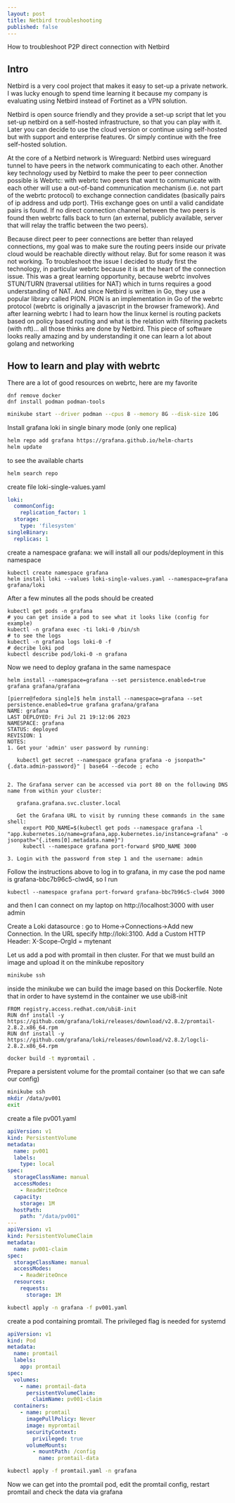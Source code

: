 ```yaml
---
layout: post
title: Netbird troubleshooting
published: false
---
```


How to troubleshoot P2P direct connection with Netbird
<!--more-->

## Intro

Netbird is a very cool project that makes it easy to set-up a private network. I was lucky enough to spend time learning it because my company is evaluating using Netbird instead of Fortinet as a VPN solution.

Netbird is open source friendly and they provide a set-up script that let you set-up netbird on a self-hosted infrastructure, so that you can play with it. Later you can decide to use the cloud version or continue using self-hosted but with support and enterprise features. Or simply continue with the free self-hosted solution.

At the core of a Netbird network is Wireguard: Netbird uses wireguard tunnel to have peers in the network communicating to each other. Another key technology used by Netbird to make the peer to peer connection possible is Webrtc: with webrtc two peers that want to communicate with each other will use a out-of-band communication mechanism (i.e. not part of the webrtc protocol) to exchange connection candidates (basically pairs of ip address and udp port). THis exchange goes on until a valid candidate pairs is found. If no direct connection channel between the two peers is found then webrtc falls back to turn (an external, publicly available, server that will relay the traffic between the two peers).

Because direct peer to peer connections are better than relayed connections, my goal was to make sure the routing peers inside our private cloud would be reachable directly without relay. But for some reason it was not working. To troubleshoot the issue I decided to study first the technology, in particular webrtc because it is at the heart of the connection issue. This was a great learning opportunity, because webrtc involves STUN/TURN (traversal utilities for NAT) which in turns requires a good understanding of NAT. And since Netbird is written in Go, they use a popular library called PION. PION is an implementation in Go of the webrtc protocol (webrtc is originally a javascript in the browser framework). And after learning webrtc I had to learn how the linux kernel is routing packets based on policy based routing and what is the relation with filtering packets (with nft)... all those thinks are done by Netbird. This piece of software looks really amazing and by understanding it one can learn a lot about golang and networking

## How to learn and play with webrtc

There are a lot of good resources on webrtc, here are my favorite



```
dnf remove docker
dnf install podman podman-tools
```

```bash
minikube start --driver podman --cpus 8 --memory 8G --disk-size 10G
```

Install grafana loki in single binary mode (only one replica)

```bash
helm repo add grafana https://grafana.github.io/helm-charts
helm update
```

to see the available charts
```bash
helm search repo
```

create file loki-single-values.yaml

```yaml
loki:
  commonConfig:
    replication_factor: 1
  storage:
    type: 'filesystem'
singleBinary:
  replicas: 1
```

create a namespace grafana: we will install all our pods/deployment in this namespace

```ssh
kubectl create namespace grafana
helm install loki --values loki-single-values.yaml --namespace=grafana grafana/loki
```

After a few minutes all the pods should be created
```ssh
kubectl get pods -n grafana
# you can get inside a pod to see what it looks like (config for example)
kubectl -n grafana exec -ti loki-0 /bin/sh
# to see the logs
kubectl -n grafana logs loki-0 -f
# decribe loki pod
kubectl describe pod/loki-0 -n grafana
```

Now we need to deploy grafana in the same namespace

```
helm install --namespace=grafana --set persistence.enabled=true grafana grafana/grafana
```

```text
[pierre@fedora single]$ helm install --namespace=grafana --set persistence.enabled=true grafana grafana/grafana
NAME: grafana
LAST DEPLOYED: Fri Jul 21 19:12:06 2023
NAMESPACE: grafana
STATUS: deployed
REVISION: 1
NOTES:
1. Get your 'admin' user password by running:

   kubectl get secret --namespace grafana grafana -o jsonpath="{.data.admin-password}" | base64 --decode ; echo


2. The Grafana server can be accessed via port 80 on the following DNS name from within your cluster:

   grafana.grafana.svc.cluster.local

   Get the Grafana URL to visit by running these commands in the same shell:
     export POD_NAME=$(kubectl get pods --namespace grafana -l "app.kubernetes.io/name=grafana,app.kubernetes.io/instance=grafana" -o jsonpath="{.items[0].metadata.name}")
     kubectl --namespace grafana port-forward $POD_NAME 3000

3. Login with the password from step 1 and the username: admin
```

Follow the instructions above to log in to grafana, in my case the pod name is grafana-bbc7b96c5-clwd4, so I run

```ssh
kubectl --namespace grafana port-forward grafana-bbc7b96c5-clwd4 3000
```

and then I can connect on my laptop on http://localhost:3000 with user admin

Create a Loki datasource : go to Home->Connections->Add new Connection. In the URL specify http://loki:3100. Add a Custom HTTP Header: X-Scope-OrgId = mytenant


Let us add a pod with promtail in then cluster. For that we must build an image and upload it on the minikube repository

```bash
minikube ssh
```
inside the minikube we can build the image based on this Dockerfile. Note that in order to have systemd in the container we use ubi8-init

```text
FROM registry.access.redhat.com/ubi8-init
RUN dnf install -y https://github.com/grafana/loki/releases/download/v2.8.2/promtail-2.8.2.x86_64.rpm
RUN dnf install -y https://github.com/grafana/loki/releases/download/v2.8.2/logcli-2.8.2.x86_64.rpm
```

```bash
docker build -t mypromtail .
```

Prepare a persistent volume for the promtail container (so that we can safe our config)

```bash
minikube ssh
mkdir /data/pv001
exit
```

create a file pv001.yaml

```yaml
apiVersion: v1
kind: PersistentVolume
metadata:
  name: pv001
  labels:
    type: local
spec:
  storageClassName: manual
  accessModes:
    - ReadWriteOnce
  capacity:
    storage: 1M
  hostPath:
    path: "/data/pv001"
---
apiVersion: v1
kind: PersistentVolumeClaim
metadata:
  name: pv001-claim
spec:
  storageClassName: manual
  accessModes:
    - ReadWriteOnce
  resources:
    requests:
      storage: 1M
```

```bash
kubectl apply -n grafana -f pv001.yaml
```

create a pod containing promtail. The privileged flag is needed for systemd

```yaml
apiVersion: v1
kind: Pod
metadata:
  name: promtail
  labels:
    app: promtail
spec:
  volumes:
    - name: promtail-data
      persistentVolumeClaim:
        claimName: pv001-claim
  containers:
    - name: promtail
      imagePullPolicy: Never
      image: mypromtail
      securityContext:
        privileged: true
      volumeMounts:
        - mountPath: /config
          name: promtail-data
```

```bash
kubectl apply -f promtail.yaml -n grafana
```

Now we can get into the promtail pod, edit the promtail config, restart promtail and check the data via grafana


